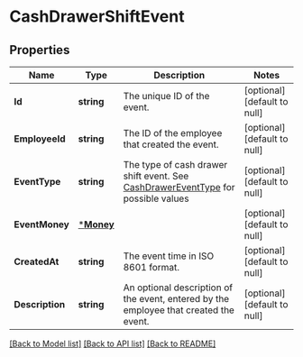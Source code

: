 # CashDrawerShiftEvent

## Properties
Name | Type | Description | Notes
------------ | ------------- | ------------- | -------------
**Id** | **string** | The unique ID of the event. | [optional] [default to null]
**EmployeeId** | **string** | The ID of the employee that created the event. | [optional] [default to null]
**EventType** | **string** | The type of cash drawer shift event. See [CashDrawerEventType](#type-cashdrawereventtype) for possible values | [optional] [default to null]
**EventMoney** | [***Money**](Money.md) |  | [optional] [default to null]
**CreatedAt** | **string** | The event time in ISO 8601 format. | [optional] [default to null]
**Description** | **string** | An optional description of the event, entered by the employee that created the event. | [optional] [default to null]

[[Back to Model list]](../README.md#documentation-for-models) [[Back to API list]](../README.md#documentation-for-api-endpoints) [[Back to README]](../README.md)


